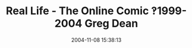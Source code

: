 ---
date: 2004-11-08 15:38:13
link:
  source: delicious
  source_url: https://del.icio.us/roytang
  text: "Real Life - The Online Comic \u203D1999-2004 Greg Dean"
  url: http://www.reallifecomics.com/
slug: real-life-the-online-comic-1999-2004-greg-dean
source: delicious
tags:
- webcomics
title: "Real Life - The Online Comic \u203D1999-2004 Greg Dean"
---